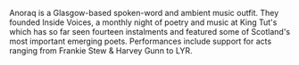 Anoraq is a Glasgow-based spoken-word and ambient music outfit. They founded Inside Voices, a monthly night of poetry 
and music at King Tut's which has so far seen fourteen instalments and featured some of Scotland's most important emerging poets. 
Performances include support for acts ranging from Frankie Stew & Harvey Gunn to LYR. 


